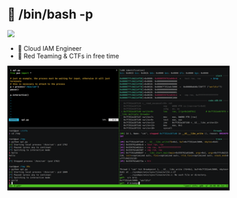 # 👋 /bin/bash -p
![](https://komarev.com/ghpvc/?username=Rajchowdhury420&label=PROFILE+VIEWS)

<!-- … [![Spotify](https://novatorem.rajchowdhury420.vercel.app//api/spotify)](https://open.spotify.com/user/nenedo6969trydfada1qiw864) -->


-  🔭 Cloud IAM Engineer
-  🌱 Red Teaming & CTFs in free time
  

 ![](pwn.png)
 

